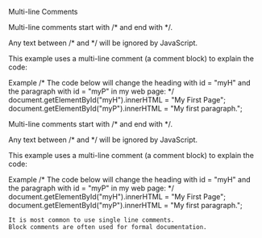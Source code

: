 Multi-line Comments

Multi-line comments start with /* and end with */.

Any text between /* and */ will be ignored by JavaScript.

This example uses a multi-line comment (a comment block) to explain the code:

Example
/*
The code below will change
the heading with id = "myH"
and the paragraph with id = "myP"
in my web page:
*/
document.getElementById("myH").innerHTML = "My First Page";
document.getElementById("myP").innerHTML = "My first paragraph.";

Multi-line comments start with /* and end with */.

Any text between /* and */ will be ignored by JavaScript.

This example uses a multi-line comment (a comment block) to explain the code:

Example
/*
The code below will change
the heading with id = "myH"
and the paragraph with id = "myP"
in my web page:
*/
document.getElementById("myH").innerHTML = "My First Page";
document.getElementById("myP").innerHTML = "My first paragraph.";

```
It is most common to use single line comments.
Block comments are often used for formal documentation.
```
